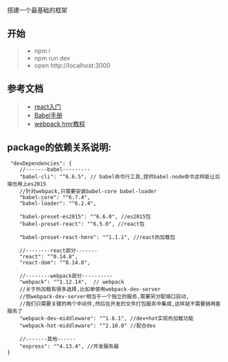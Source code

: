 搭建一个最基础的框架

## 开始
>* npm i
>* npm run dev
>* open http://localhost:3000

## 参考文档
>* [react入门](https://facebook.github.io/react/docs/getting-started.html)
>* [Babel手册](https://github.com/thejameskyle/babel-handbook)
>* [webpack hmr教程](http://andrewhfarmer.com/webpack-hmr-tutorial/)

## package的依赖关系说明:

```
 "devDependencies": {
    //-------babel---------
    "babel-cli": "^6.6.5", // babel命令行工具,提供babel-node命令这样能让后端也用上es2015
    //针对webpack,只需要安装babel-core babel-loader
    "babel-core": "^6.7.4",
    "babel-loader": "^6.2.4",

    "babel-preset-es2015": "^6.6.0", //es2015包
    "babel-preset-react": "^6.5.0", //react包

    "babel-preset-react-hmre": "^1.1.1", //react热加载包

    //--------react部分-------
    "react": "^0.14.8",
    "react-dom": "^0.14.8",

    //--------webpack部分----------
    "webpack": "^1.12.14",  // webpack
    //关于热加载有很多选择,比如单使用webpack-dev-server
    //但webpack-dev-server相当于一个独立的服务,需要另分配端口启动,
    //我们只需要关键的两个中间件,然后在开发的文件打包服务中集成,这样就不需要搞两套服务了
    "webpack-dev-middleware": "^1.6.1", //dev+hot实现热加载功能
    "webpack-hot-middleware": "^2.10.0" //配合dev

    //-------其他------
    "express": "^4.13.4", //开发服务器
}
```
